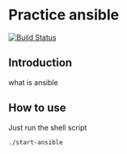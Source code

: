 # Practice ansible

[![Build Status](https://travis-ci.com/Studiers/Template-To-Pratice-Ansible-With-Docker.svg?branch=master)](https://travis-ci.com/Studiers/Template-To-Pratice-Ansible-With-Docker)

## Introduction

what is ansible

## How to use

Just run the shell script

```/bin/bash
./start-ansible
```